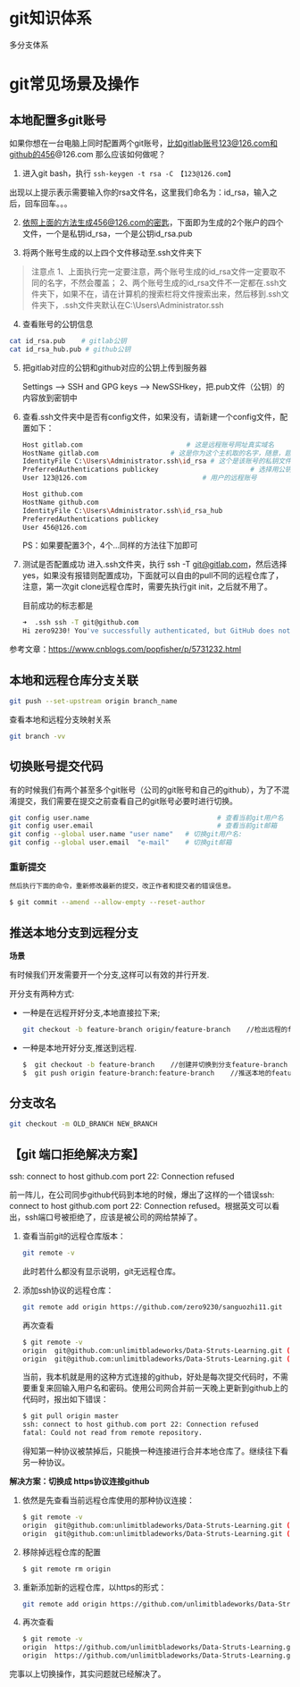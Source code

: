 # git知识体系

多分支体系

# git常见场景及操作

## 本地配置多git账号

如果你想在一台电脑上同时配置两个git账号，比如gitlab账号123@126.com和github的456@126.com
那么应该如何做呢？

1. 进入git bash，执行 `ssh-keygen -t rsa -C 【123@126.com】`

出现以上提示表示需要输入你的rsa文件名，这里我们命名为：id_rsa，输入之后，回车回车。。。

2. 依照上面的方法生成456@126.com的密匙，下面即为生成的2个账户的四个文件，一个是私钥id_rsa，一个是公钥id_rsa.pub

3. 将两个账号生成的以上四个文件移动至.ssh文件夹下

> 注意点
> 1、上面执行完一定要注意，两个账号生成的id_rsa文件一定要取不同的名字，不然会覆盖；
> 2、两个账号生成的id_rsa文件不一定都在.ssh文件夹下，如果不在，请在计算机的搜索栏将文件搜索出来，然后移到.ssh文件夹下，.ssh文件夹默认在C:\Users\Administrator.ssh

4. 查看账号的公钥信息

```bash
cat id_rsa.pub    # gitlab公钥
cat id_rsa_hub.pub # github公钥
```




5. 把gitlab对应的公钥和github对应的公钥上传到服务器

   Settings	—>	SSH and GPG keys	—>	NewSSHkey，把.pub文件（公钥）的内容放到密钥中

6. 查看.ssh文件夹中是否有config文件，如果没有，请新建一个config文件，配置如下：

   ```bash
   Host gitlab.com 							# 这是远程账号网址真实域名
   HostName gitlab.com 					# 这是你为这个主机取的名字，随意，题主为了省事直接叫gitlab.com
   IdentityFile C:\Users\Administrator.ssh\id_rsa # 这个是该账号的私钥文件
   PreferredAuthentications publickey 						# 选择用公钥与远程建立联系
   User 123@126.com 							# 用户的远程账号
   
   Host github.com
   HostName github.com
   IdentityFile C:\Users\Administrator.ssh\id_rsa_hub
   PreferredAuthentications publickey
   User 456@126.com
   ```

   PS：如果要配置3个，4个…同样的方法往下加即可
   
7. 测试是否配置成功
   进入.ssh文件夹，执行 ssh -T git@gitlab.com，然后选择yes，如果没有报错则配置成功，下面就可以自由的pull不同的远程仓库了，注意，第一次git clone远程仓库时，需要先执行git init，之后就不用了。

   目前成功的标志都是

   ```bash
   ➜  .ssh ssh -T git@github.com
   Hi zero9230! You've successfully authenticated, but GitHub does not provide shell access.
   ```

   

参考文章：https://www.cnblogs.com/popfisher/p/5731232.html

## 本地和远程仓库分支关联

```bash
git push --set-upstream origin branch_name
```



查看本地和远程分支映射关系

```bash
git branch -vv
```



## 切换账号提交代码

有的时候我们有两个甚至多个git账号（公司的git账号和自己的github），为了不混淆提交，我们需要在提交之前查看自己的git账号必要时进行切换。

```bash
git config user.name								# 查看当前git用户名 
git config user.email								# 查看当前git邮箱
git config --global user.name "user name"	# 切换git用户名:
git config --global user.email  "e-mail"	# 切换git邮箱
```





### 重新提交

```bash
然后执行下面的命令，重新修改最新的提交，改正作者和提交者的错误信息。

$ git commit --amend --allow-empty --reset-author
```



## 推送本地分支到远程分支

 **场景** 

有时候我们开发需要开一个分支,这样可以有效的并行开发.

开分支有两种方式:

- 一种是在远程开好分支,本地直接拉下来;

  ```bash
  git checkout -b feature-branch origin/feature-branch    //检出远程的feature-branch分支到本地
  ```

- 一种是本地开好分支,推送到远程.

  ```bash
  $  git checkout -b feature-branch    //创建并切换到分支feature-branch  
  $  git push origin feature-branch:feature-branch    //推送本地的feature-branch(冒号前面的)分支到远程origin的feature-branch(冒号后面的)分支(没有会自动创建)
  ```




## 分支改名

```bash
git checkout -m OLD_BRANCH NEW_BRANCH
```



## 【git 端口拒绝解决方案】

ssh: connect to host github.com port 22: Connection refused

前一阵儿，在公司同步github代码到本地的时候，爆出了这样的一个错误ssh: connect to host github.com port 22: Connection refused。根据英文可以看出，ssh端口号被拒绝了，应该是被公司的网给禁掉了。

1. 查看当前git的远程仓库版本：

   ```bash
   git remote -v
   ```

   此时若什么都没有显示说明，git无远程仓库。

2. 添加ssh协议的远程仓库：

   ```bash
   git remote add origin https://github.com/zero9230/sanguozhi11.git
   ```

   再次查看

   ```bash
   $ git remote -v
   origin  git@github.com:unlimitbladeworks/Data-Struts-Learning.git (fetch)
   origin  git@github.com:unlimitbladeworks/Data-Struts-Learning.git (push)
   ```

   当前，我本机就是用的这种方式连接的github，好处是每次提交代码时，不需要重复来回输入用户名和密码。使用公司网合并前一天晚上更新到github上的代码时，报出如下错误：

   ```bash
   $ git pull origin master
   ssh: connect to host github.com port 22: Connection refused
   fatal: Could not read from remote repository.
   ```

   得知第一种协议被禁掉后，只能换一种连接进行合并本地仓库了。继续往下看另一种协议。



**解决方案：切换成 https协议连接github**

1. 依然是先查看当前远程仓库使用的那种协议连接：

   ```bash
   $ git remote -v
   origin  git@github.com:unlimitbladeworks/Data-Struts-Learning.git (fetch)
   origin  git@github.com:unlimitbladeworks/Data-Struts-Learning.git (push)
   ```

2. 移除掉远程仓库的配置

   ```bash
   $ git remote rm origin
   ```

3. 重新添加新的远程仓库，以https的形式：

   ```bash
   git remote add origin https://github.com/unlimitbladeworks/Data-Struts-Learning.git
   ```

4. 再次查看

   ```bash
   $ git remote -v
   origin  https://github.com/unlimitbladeworks/Data-Struts-Learning.git (fetch)
   origin  https://github.com/unlimitbladeworks/Data-Struts-Learning.git (push)
   
   ```

   


完事以上切换操作，其实问题就已经解决了。

